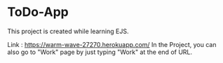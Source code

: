 # ToDo-App
This project is created while learning EJS.

Link : https://warm-wave-27270.herokuapp.com/
In the Project, you can also go to "Work" page by just typing "Work" at the end of URL.


